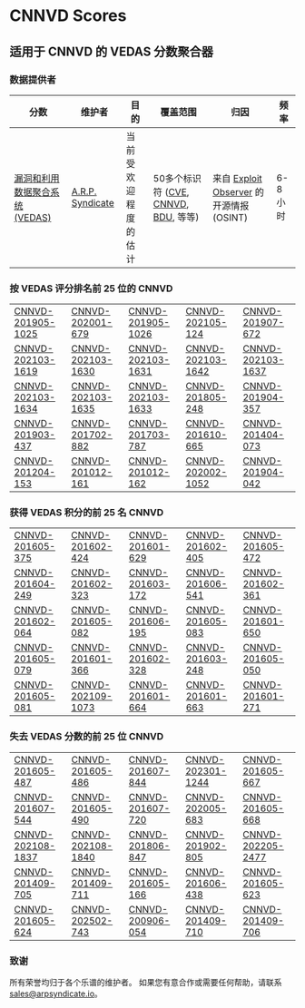 
# CNNVD Scores
## 适用于 CNNVD 的 VEDAS 分数聚合器

### 数据提供者
| 分数 | 维护者 | 目的 | 覆盖范围 | 归因 | 频率 |
| ----- | ---------- | ------- | -------- | ----------- | --------- |
| [漏洞和利用数据聚合系统 (VEDAS)](https://vedas.arpsyndicate.io) | [A.R.P. Syndicate](https://www.arpsyndicate.io) | 当前受欢迎程度的估计 | 50多个标识符 ([CVE](https://github.com/ARPSyndicate/cve-scores), [CNNVD](https://github.com/ARPSyndicate/cnnvd-scores), [BDU](https://github.com/ARPSyndicate/bdu-scores), 等等) | 来自 [Exploit Observer](https://www.exploit.observer) 的开源情报 (OSINT) | 6-8小时 |



<h3>按 VEDAS 评分排名前 25 位的 CNNVD</h3>

<table>
  <tr>
    <td><a href='https://vedas.arpsyndicate.io/?vuln=CNNVD-201905-1025'>CNNVD-201905-1025</a></td>
    <td><a href='https://vedas.arpsyndicate.io/?vuln=CNNVD-202001-679'>CNNVD-202001-679</a></td>
    <td><a href='https://vedas.arpsyndicate.io/?vuln=CNNVD-201905-1026'>CNNVD-201905-1026</a></td>
    <td><a href='https://vedas.arpsyndicate.io/?vuln=CNNVD-202105-124'>CNNVD-202105-124</a></td>
    <td><a href='https://vedas.arpsyndicate.io/?vuln=CNNVD-201907-672'>CNNVD-201907-672</a></td>
  </tr>
  <tr>
    <td><a href='https://vedas.arpsyndicate.io/?vuln=CNNVD-202103-1619'>CNNVD-202103-1619</a></td>
    <td><a href='https://vedas.arpsyndicate.io/?vuln=CNNVD-202103-1630'>CNNVD-202103-1630</a></td>
    <td><a href='https://vedas.arpsyndicate.io/?vuln=CNNVD-202103-1631'>CNNVD-202103-1631</a></td>
    <td><a href='https://vedas.arpsyndicate.io/?vuln=CNNVD-202103-1642'>CNNVD-202103-1642</a></td>
    <td><a href='https://vedas.arpsyndicate.io/?vuln=CNNVD-202103-1637'>CNNVD-202103-1637</a></td>
  </tr>
  <tr>
    <td><a href='https://vedas.arpsyndicate.io/?vuln=CNNVD-202103-1634'>CNNVD-202103-1634</a></td>
    <td><a href='https://vedas.arpsyndicate.io/?vuln=CNNVD-202103-1635'>CNNVD-202103-1635</a></td>
    <td><a href='https://vedas.arpsyndicate.io/?vuln=CNNVD-202103-1633'>CNNVD-202103-1633</a></td>
    <td><a href='https://vedas.arpsyndicate.io/?vuln=CNNVD-201805-248'>CNNVD-201805-248</a></td>
    <td><a href='https://vedas.arpsyndicate.io/?vuln=CNNVD-201904-357'>CNNVD-201904-357</a></td>
  </tr>
  <tr>
    <td><a href='https://vedas.arpsyndicate.io/?vuln=CNNVD-201903-437'>CNNVD-201903-437</a></td>
    <td><a href='https://vedas.arpsyndicate.io/?vuln=CNNVD-201702-882'>CNNVD-201702-882</a></td>
    <td><a href='https://vedas.arpsyndicate.io/?vuln=CNNVD-201703-787'>CNNVD-201703-787</a></td>
    <td><a href='https://vedas.arpsyndicate.io/?vuln=CNNVD-201610-665'>CNNVD-201610-665</a></td>
    <td><a href='https://vedas.arpsyndicate.io/?vuln=CNNVD-201404-073'>CNNVD-201404-073</a></td>
  </tr>
  <tr>
    <td><a href='https://vedas.arpsyndicate.io/?vuln=CNNVD-201204-153'>CNNVD-201204-153</a></td>
    <td><a href='https://vedas.arpsyndicate.io/?vuln=CNNVD-201012-161'>CNNVD-201012-161</a></td>
    <td><a href='https://vedas.arpsyndicate.io/?vuln=CNNVD-201012-162'>CNNVD-201012-162</a></td>
    <td><a href='https://vedas.arpsyndicate.io/?vuln=CNNVD-202002-1052'>CNNVD-202002-1052</a></td>
    <td><a href='https://vedas.arpsyndicate.io/?vuln=CNNVD-201904-042'>CNNVD-201904-042</a></td>
  </tr>
</table>


<h3>获得 VEDAS 积分的前 25 名 CNNVD</h3>

<table>
  <tr>
    <td><a href='https://vedas.arpsyndicate.io/?vuln=CNNVD-201605-375'>CNNVD-201605-375</a></td>
    <td><a href='https://vedas.arpsyndicate.io/?vuln=CNNVD-201602-424'>CNNVD-201602-424</a></td>
    <td><a href='https://vedas.arpsyndicate.io/?vuln=CNNVD-201601-629'>CNNVD-201601-629</a></td>
    <td><a href='https://vedas.arpsyndicate.io/?vuln=CNNVD-201602-405'>CNNVD-201602-405</a></td>
    <td><a href='https://vedas.arpsyndicate.io/?vuln=CNNVD-201605-472'>CNNVD-201605-472</a></td>
  </tr>
  <tr>
    <td><a href='https://vedas.arpsyndicate.io/?vuln=CNNVD-201604-249'>CNNVD-201604-249</a></td>
    <td><a href='https://vedas.arpsyndicate.io/?vuln=CNNVD-201602-323'>CNNVD-201602-323</a></td>
    <td><a href='https://vedas.arpsyndicate.io/?vuln=CNNVD-201603-172'>CNNVD-201603-172</a></td>
    <td><a href='https://vedas.arpsyndicate.io/?vuln=CNNVD-201606-541'>CNNVD-201606-541</a></td>
    <td><a href='https://vedas.arpsyndicate.io/?vuln=CNNVD-201602-361'>CNNVD-201602-361</a></td>
  </tr>
  <tr>
    <td><a href='https://vedas.arpsyndicate.io/?vuln=CNNVD-201602-064'>CNNVD-201602-064</a></td>
    <td><a href='https://vedas.arpsyndicate.io/?vuln=CNNVD-201605-082'>CNNVD-201605-082</a></td>
    <td><a href='https://vedas.arpsyndicate.io/?vuln=CNNVD-201606-195'>CNNVD-201606-195</a></td>
    <td><a href='https://vedas.arpsyndicate.io/?vuln=CNNVD-201605-083'>CNNVD-201605-083</a></td>
    <td><a href='https://vedas.arpsyndicate.io/?vuln=CNNVD-201601-650'>CNNVD-201601-650</a></td>
  </tr>
  <tr>
    <td><a href='https://vedas.arpsyndicate.io/?vuln=CNNVD-201605-079'>CNNVD-201605-079</a></td>
    <td><a href='https://vedas.arpsyndicate.io/?vuln=CNNVD-201601-366'>CNNVD-201601-366</a></td>
    <td><a href='https://vedas.arpsyndicate.io/?vuln=CNNVD-201602-328'>CNNVD-201602-328</a></td>
    <td><a href='https://vedas.arpsyndicate.io/?vuln=CNNVD-201603-248'>CNNVD-201603-248</a></td>
    <td><a href='https://vedas.arpsyndicate.io/?vuln=CNNVD-201605-050'>CNNVD-201605-050</a></td>
  </tr>
  <tr>
    <td><a href='https://vedas.arpsyndicate.io/?vuln=CNNVD-201605-081'>CNNVD-201605-081</a></td>
    <td><a href='https://vedas.arpsyndicate.io/?vuln=CNNVD-202109-1073'>CNNVD-202109-1073</a></td>
    <td><a href='https://vedas.arpsyndicate.io/?vuln=CNNVD-201601-664'>CNNVD-201601-664</a></td>
    <td><a href='https://vedas.arpsyndicate.io/?vuln=CNNVD-201601-663'>CNNVD-201601-663</a></td>
    <td><a href='https://vedas.arpsyndicate.io/?vuln=CNNVD-201601-271'>CNNVD-201601-271</a></td>
  </tr>
</table>


<h3>失去 VEDAS 分数的前 25 位 CNNVD</h3>

<table>
  <tr>
    <td><a href='https://vedas.arpsyndicate.io/?vuln=CNNVD-201605-487'>CNNVD-201605-487</a></td>
    <td><a href='https://vedas.arpsyndicate.io/?vuln=CNNVD-201605-486'>CNNVD-201605-486</a></td>
    <td><a href='https://vedas.arpsyndicate.io/?vuln=CNNVD-201607-844'>CNNVD-201607-844</a></td>
    <td><a href='https://vedas.arpsyndicate.io/?vuln=CNNVD-202301-1244'>CNNVD-202301-1244</a></td>
    <td><a href='https://vedas.arpsyndicate.io/?vuln=CNNVD-201605-667'>CNNVD-201605-667</a></td>
  </tr>
  <tr>
    <td><a href='https://vedas.arpsyndicate.io/?vuln=CNNVD-201607-544'>CNNVD-201607-544</a></td>
    <td><a href='https://vedas.arpsyndicate.io/?vuln=CNNVD-201605-490'>CNNVD-201605-490</a></td>
    <td><a href='https://vedas.arpsyndicate.io/?vuln=CNNVD-201607-720'>CNNVD-201607-720</a></td>
    <td><a href='https://vedas.arpsyndicate.io/?vuln=CNNVD-202005-683'>CNNVD-202005-683</a></td>
    <td><a href='https://vedas.arpsyndicate.io/?vuln=CNNVD-201605-668'>CNNVD-201605-668</a></td>
  </tr>
  <tr>
    <td><a href='https://vedas.arpsyndicate.io/?vuln=CNNVD-202108-1837'>CNNVD-202108-1837</a></td>
    <td><a href='https://vedas.arpsyndicate.io/?vuln=CNNVD-202108-1840'>CNNVD-202108-1840</a></td>
    <td><a href='https://vedas.arpsyndicate.io/?vuln=CNNVD-201806-847'>CNNVD-201806-847</a></td>
    <td><a href='https://vedas.arpsyndicate.io/?vuln=CNNVD-201902-805'>CNNVD-201902-805</a></td>
    <td><a href='https://vedas.arpsyndicate.io/?vuln=CNNVD-202205-2477'>CNNVD-202205-2477</a></td>
  </tr>
  <tr>
    <td><a href='https://vedas.arpsyndicate.io/?vuln=CNNVD-201409-705'>CNNVD-201409-705</a></td>
    <td><a href='https://vedas.arpsyndicate.io/?vuln=CNNVD-201409-711'>CNNVD-201409-711</a></td>
    <td><a href='https://vedas.arpsyndicate.io/?vuln=CNNVD-201605-166'>CNNVD-201605-166</a></td>
    <td><a href='https://vedas.arpsyndicate.io/?vuln=CNNVD-201606-438'>CNNVD-201606-438</a></td>
    <td><a href='https://vedas.arpsyndicate.io/?vuln=CNNVD-201605-623'>CNNVD-201605-623</a></td>
  </tr>
  <tr>
    <td><a href='https://vedas.arpsyndicate.io/?vuln=CNNVD-201605-624'>CNNVD-201605-624</a></td>
    <td><a href='https://vedas.arpsyndicate.io/?vuln=CNNVD-202502-743'>CNNVD-202502-743</a></td>
    <td><a href='https://vedas.arpsyndicate.io/?vuln=CNNVD-200906-054'>CNNVD-200906-054</a></td>
    <td><a href='https://vedas.arpsyndicate.io/?vuln=CNNVD-201409-710'>CNNVD-201409-710</a></td>
    <td><a href='https://vedas.arpsyndicate.io/?vuln=CNNVD-201409-706'>CNNVD-201409-706</a></td>
  </tr>
</table>


### 致谢
所有荣誉均归于各个乐谱的维护者。
如果您有意合作或需要任何帮助，请联系 [sales@arpsyndicate.io](mailto:sales@arpsyndicate.io)。

